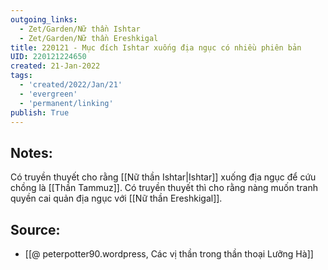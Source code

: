```yaml
---
outgoing_links:
  - Zet/Garden/Nữ thần Ishtar
  - Zet/Garden/Nữ thần Ereshkigal
title: 220121 - Mục đích Ishtar xuống địa ngục có nhiều phiên bản
UID: 220121224650
created: 21-Jan-2022
tags:
  - 'created/2022/Jan/21'
  - 'evergreen'
  - 'permanent/linking'
publish: True
---
```

## Notes:
Có truyền thuyết cho rằng [[Nữ thần Ishtar|Ishtar]] xuống địa ngục để cứu chồng là [[Thần Tammuz]]. Có truyền thuyết thì cho rằng nàng muốn tranh quyền cai quản địa ngục với [[Nữ thần Ereshkigal]].

## Source:
- [[@ peterpotter90.wordpress, Các vị thần trong thần thoại Lưỡng Hà]]

